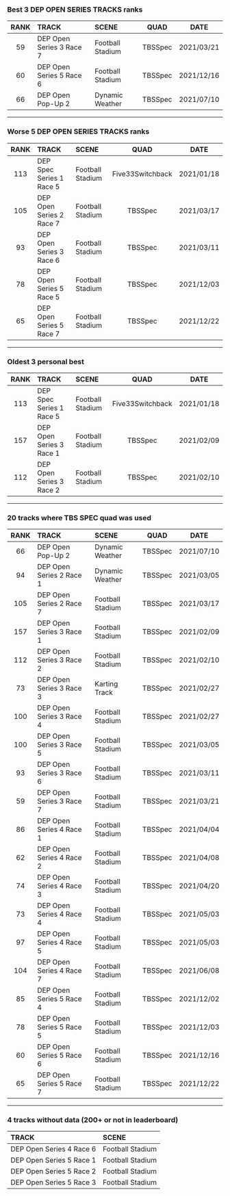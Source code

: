 ### Best 3 DEP OPEN SERIES TRACKS ranks
|RANK|TRACK|SCENE|QUAD|DATE|
|:---:|:---|:---|:---:|:---:|
|59|DEP Open Series 3 Race 7|Football Stadium|TBSSpec|2021/03/21|
|60|DEP Open Series 5 Race 6|Football Stadium|TBSSpec|2021/12/16|
|66|DEP Open Pop-Up 2|Dynamic Weather|TBSSpec|2021/07/10|
---
### Worse 5 DEP OPEN SERIES TRACKS ranks
|RANK|TRACK|SCENE|QUAD|DATE|
|:---:|:---|:---|:---:|:---:|
|113|DEP Spec Series 1 Race 5|Football Stadium|Five33Switchback|2021/01/18|
|105|DEP Open Series 2 Race 7|Football Stadium|TBSSpec|2021/03/17|
|93|DEP Open Series 3 Race 6|Football Stadium|TBSSpec|2021/03/11|
|78|DEP Open Series 5 Race 5|Football Stadium|TBSSpec|2021/12/03|
|65|DEP Open Series 5 Race 7|Football Stadium|TBSSpec|2021/12/22|
---
### Oldest 3 personal best
|RANK|TRACK|SCENE|QUAD|DATE|
|:---:|:---|:---|:---:|:---:|
|113|DEP Spec Series 1 Race 5|Football Stadium|Five33Switchback|2021/01/18|
|157|DEP Open Series 3 Race 1|Football Stadium|TBSSpec|2021/02/09|
|112|DEP Open Series 3 Race 2|Football Stadium|TBSSpec|2021/02/10|
---
### 20 tracks where TBS SPEC quad was used
|RANK|TRACK|SCENE|QUAD|DATE|
|:---:|:---|:---|:---:|:---:|
|66|DEP Open Pop-Up 2|Dynamic Weather|TBSSpec|2021/07/10|
|94|DEP Open Series 2 Race 1|Dynamic Weather|TBSSpec|2021/03/05|
|105|DEP Open Series 2 Race 7|Football Stadium|TBSSpec|2021/03/17|
|157|DEP Open Series 3 Race 1|Football Stadium|TBSSpec|2021/02/09|
|112|DEP Open Series 3 Race 2|Football Stadium|TBSSpec|2021/02/10|
|73|DEP Open Series 3 Race 3|Karting Track|TBSSpec|2021/02/27|
|100|DEP Open Series 3 Race 4|Football Stadium|TBSSpec|2021/02/27|
|100|DEP Open Series 3 Race 5|Football Stadium|TBSSpec|2021/03/05|
|93|DEP Open Series 3 Race 6|Football Stadium|TBSSpec|2021/03/11|
|59|DEP Open Series 3 Race 7|Football Stadium|TBSSpec|2021/03/21|
|86|DEP Open Series 4 Race 1|Football Stadium|TBSSpec|2021/04/04|
|62|DEP Open Series 4 Race 2|Football Stadium|TBSSpec|2021/04/08|
|74|DEP Open Series 4 Race 3|Football Stadium|TBSSpec|2021/04/20|
|73|DEP Open Series 4 Race 4|Football Stadium|TBSSpec|2021/05/03|
|97|DEP Open Series 4 Race 5|Football Stadium|TBSSpec|2021/05/03|
|104|DEP Open Series 4 Race 7|Football Stadium|TBSSpec|2021/06/08|
|85|DEP Open Series 5 Race 4|Football Stadium|TBSSpec|2021/12/02|
|78|DEP Open Series 5 Race 5|Football Stadium|TBSSpec|2021/12/03|
|60|DEP Open Series 5 Race 6|Football Stadium|TBSSpec|2021/12/16|
|65|DEP Open Series 5 Race 7|Football Stadium|TBSSpec|2021/12/22|
---
### 4 tracks without data (200+ or not in leaderboard)
|TRACK|SCENE|
|:---|:---|
|DEP Open Series 4 Race 6|Football Stadium|
|DEP Open Series 5 Race 1|Football Stadium|
|DEP Open Series 5 Race 2|Football Stadium|
|DEP Open Series 5 Race 3|Football Stadium|
